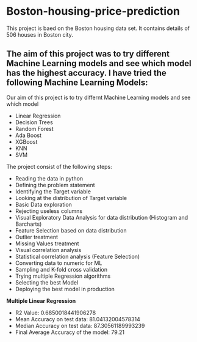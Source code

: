 # Boston-housing-price-prediction

This project is baed on the Boston housing data set. It contains details of 506 houses in Boston city. 

The aim of this project was to try different Machine Learning models and see which model has the highest accuracy. I have tried the following Machine Learning Models:
- 


Our aim of this project is to try differnt Machine Learning models and see which model 
- Linear Regression
- Decision Trees
- Random Forest
- Ada Boost
- XGBoost
- KNN
- SVM

The project consist of the following steps:

- Reading the data in python
- Defining the problem statement
- Identifying the Target variable
- Looking at the distribution of Target variable
- Basic Data exploration
- Rejecting useless columns
- Visual Exploratory Data Analysis for data distribution (Histogram and Barcharts)
- Feature Selection based on data distribution
- Outlier treatment
- Missing Values treatment
- Visual correlation analysis
- Statistical correlation analysis (Feature Selection)
- Converting data to numeric for ML
- Sampling and K-fold cross validation
- Trying multiple Regression algorithms
- Selecting the best Model
- Deploying the best model in production


**Multiple Linear Regression**
- R2 Value: 0.6850018441906278
- Mean Accuracy on test data: 81.04132004578314
- Median Accuracy on test data: 87.30561189993239
- Final Average Accuracy of the model: 79.21
